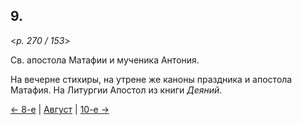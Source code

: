 
## 9.

<*p. 270 / 153*>

Св. апостола Матафии и мученика Антония. 

На вечерне стихиры, на утрене же каноны праздника и апостола Матафия. 
На Литургии Апостол из книги *Деяний*.

[← 8-е](08_08_GMT.ru.md) | [Август](README.md#9-й) | [10-е →](08_10_GMT.ru.md)
